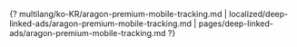 {? multilang/ko-KR/aragon-premium-mobile-tracking.md | localized/deep-linked-ads/aragon-premium-mobile-tracking.md | pages/deep-linked-ads/aragon-premium-mobile-tracking.md ?}
